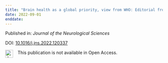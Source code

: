 ```yaml
---
title: "Brain health as a global priority, view from WHO: Editorial from the World Federation of Neurology"
date: 2022-09-01
enddate:
---
```


Published in: *Journal of the Neurological Sciences*

DOI: [10.1016/j.jns.2022.120337](https://doi.org/10.1016/j.jns.2022.120337)

<img src="https://upload.wikimedia.org/wikipedia/commons/thumb/0/0e/Closed_Access_logo_transparent.svg/1200px-Closed_Access_logo_transparent.svg.png" alt="drawing" width="25" align="left"/> &nbsp;&nbsp;&nbsp;This publication is not available in Open Access.


